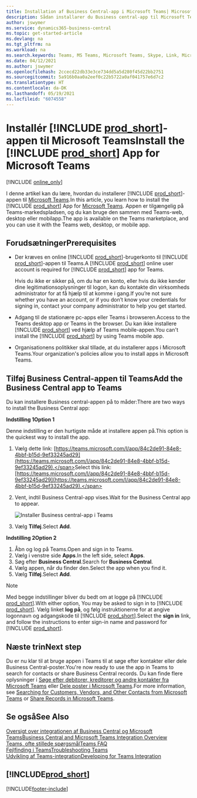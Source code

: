 ```yaml
---
title: Installation af Business Central-app i Microsoft Teams| Microsoft Docs
description: Sådan installarer du Business central-app til Microsoft Teams.
author: jswymer
ms.service: dynamics365-business-central
ms.topic: get-started-article
ms.devlang: na
ms.tgt_pltfrm: na
ms.workload: na
ms.search.keywords: Teams, MS Teams, Microsoft Teams, Skype, Link, Microsoft 365, collaborate, collaboration, teamwork
ms.date: 04/12/2021
ms.author: jswymer
ms.openlocfilehash: 2ccecd22db33e3ce734dd5a5d280f45d22bb2751
ms.sourcegitcommit: 5a916b0aa0a2eef0c22b5722a0af041757e6d7c2
ms.translationtype: HT
ms.contentlocale: da-DK
ms.lasthandoff: 05/19/2021
ms.locfileid: "6074558"
---
```

# <a name="install-the-prod_short-app-for-microsoft-teams"></a><span data-ttu-id="badaa-103">Installér [!INCLUDE [prod_short](includes/prod_short.md)]-appen til Microsoft Teams</span><span class="sxs-lookup"><span data-stu-id="badaa-103">Install the [!INCLUDE [prod_short](includes/prod_short.md)] App for Microsoft Teams</span></span>

[!INCLUDE [online_only](includes/online_only.md)]

<span data-ttu-id="badaa-104">I denne artikel kan du lære, hvordan du installerer [!INCLUDE [prod_short](includes/prod_short.md)]-appen til [Microsoft Teams](https://www.microsoft.com/en-us/microsoft-365/microsoft-teams).</span><span class="sxs-lookup"><span data-stu-id="badaa-104">In this article, you learn how to install the [!INCLUDE [prod_short](includes/prod_short.md)] App for [Microsoft Teams](https://www.microsoft.com/en-us/microsoft-365/microsoft-teams).</span></span> <span data-ttu-id="badaa-105">Appen er tilgængelig på Teams-markedspladsen, og du kan bruge den sammen med Teams-web, desktop eller mobilapp.</span><span class="sxs-lookup"><span data-stu-id="badaa-105">The app is available on the Teams marketplace, and you can use it with the Teams web, desktop, or mobile app.</span></span>

## <a name="prerequisites"></a><span data-ttu-id="badaa-106">Forudsætninger</span><span class="sxs-lookup"><span data-stu-id="badaa-106">Prerequisites</span></span>

- <span data-ttu-id="badaa-107">Der kræves en online [!INCLUDE [prod_short](includes/prod_short.md)]-brugerkonto til [!INCLUDE [prod_short](includes/prod_short.md)]-appen til Teams.</span><span class="sxs-lookup"><span data-stu-id="badaa-107">A [!INCLUDE [prod_short](includes/prod_short.md)] online user account is required for [!INCLUDE [prod_short](includes/prod_short.md)] app for Teams.</span></span>

    <span data-ttu-id="badaa-108">Hvis du ikke er sikker på, om du har en konto, eller hvis du ikke kender dine legitimationsoplysninger til logon, kan du kontakte din virksomheds administrator for at få hjælp til at komme i gang.</span><span class="sxs-lookup"><span data-stu-id="badaa-108">If you’re not sure whether you have an account, or if you don’t know your credentials for signing in, contact your company administrator to help you get started.</span></span>

- <span data-ttu-id="badaa-109">Adgang til de stationære pc-apps eller Teams i browseren.</span><span class="sxs-lookup"><span data-stu-id="badaa-109">Access to the Teams desktop app or Teams in the browser.</span></span> <span data-ttu-id="badaa-110">Du kan ikke installere [!INCLUDE [prod_short](includes/prod_short.md)] ved hjælp af Teams mobile-appen.</span><span class="sxs-lookup"><span data-stu-id="badaa-110">You can't install the [!INCLUDE [prod_short](includes/prod_short.md)] by using Teams mobile app.</span></span>

- <span data-ttu-id="badaa-111">Organisationens politikker skal tillade, at du installerer apps i Microsoft Teams.</span><span class="sxs-lookup"><span data-stu-id="badaa-111">Your organization's policies allow you to install apps in Microsoft Teams.</span></span>

## <a name="add-the-business-central-app-to-teams"></a><span data-ttu-id="badaa-112">Tilføj Business Central-appen til Teams</span><span class="sxs-lookup"><span data-stu-id="badaa-112">Add the Business Central app to Teams</span></span>

<span data-ttu-id="badaa-113">Du kan installere Business central-appen på to måder:</span><span class="sxs-lookup"><span data-stu-id="badaa-113">There are two ways to install the Business Central app:</span></span>

<span data-ttu-id="badaa-114">**Indstilling 1**</span><span class="sxs-lookup"><span data-stu-id="badaa-114">**Option 1**</span></span>

<span data-ttu-id="badaa-115">Denne indstilling er den hurtigste måde at installere appen på.</span><span class="sxs-lookup"><span data-stu-id="badaa-115">This option is the quickest way to install the app.</span></span>

1. <span data-ttu-id="badaa-116">Vælg dette link: [https://teams.microsoft.com/l/app/84c2de91-84e8-4bbf-b15d-9ef33245ad29](https://teams.microsoft.com/l/app/84c2de91-84e8-4bbf-b15d-9ef33245ad29).</span><span class="sxs-lookup"><span data-stu-id="badaa-116">Select this link: [https://teams.microsoft.com/l/app/84c2de91-84e8-4bbf-b15d-9ef33245ad29](https://teams.microsoft.com/l/app/84c2de91-84e8-4bbf-b15d-9ef33245ad29).</span></span>

2. <span data-ttu-id="badaa-117">Vent, indtil Business Central-app vises.</span><span class="sxs-lookup"><span data-stu-id="badaa-117">Wait for the Business Central app to appear.</span></span>

    ![Installer Business central-app i Teams](media/teams-install-app.png)

3. <span data-ttu-id="badaa-119">Vælg **Tilføj**.</span><span class="sxs-lookup"><span data-stu-id="badaa-119">Select **Add**.</span></span>

<span data-ttu-id="badaa-120">**Indstilling 2**</span><span class="sxs-lookup"><span data-stu-id="badaa-120">**Option 2**</span></span>

1. <span data-ttu-id="badaa-121">Åbn og log på Teams.</span><span class="sxs-lookup"><span data-stu-id="badaa-121">Open and sign in to Teams.</span></span>
2. <span data-ttu-id="badaa-122">Vælg i venstre side **Apps**.</span><span class="sxs-lookup"><span data-stu-id="badaa-122">In the left side, select **Apps**.</span></span>
3. <span data-ttu-id="badaa-123">Søg efter **Business Central**.</span><span class="sxs-lookup"><span data-stu-id="badaa-123">Search for **Business Central**.</span></span>
4. <span data-ttu-id="badaa-124">Vælg appen, når du finder den.</span><span class="sxs-lookup"><span data-stu-id="badaa-124">Select the app when you find it.</span></span>
5. <span data-ttu-id="badaa-125">Vælg **Tilføj**.</span><span class="sxs-lookup"><span data-stu-id="badaa-125">Select **Add**.</span></span>

> [!NOTE]
> <span data-ttu-id="badaa-126">Med begge indstillinger bliver du bedt om at logge på [!INCLUDE [prod_short](includes/prod_short.md)].</span><span class="sxs-lookup"><span data-stu-id="badaa-126">With either option, You may be asked to sign in to [!INCLUDE [prod_short](includes/prod_short.md)].</span></span> <span data-ttu-id="badaa-127">Vælg linket **log på**, og følg instruktionerne for at angive logonnavn og adgangskode til [!INCLUDE [prod_short](includes/prod_short.md)].</span><span class="sxs-lookup"><span data-stu-id="badaa-127">Select the **sign in** link, and follow the instructions to enter sign-in name and password for [!INCLUDE [prod_short](includes/prod_short.md)].</span></span>

## <a name="next-step"></a><span data-ttu-id="badaa-128">Næste trin</span><span class="sxs-lookup"><span data-stu-id="badaa-128">Next step</span></span>

<span data-ttu-id="badaa-129">Du er nu klar til at bruge appen i Teams til at søge efter kontakter eller dele Business Central-poster.</span><span class="sxs-lookup"><span data-stu-id="badaa-129">You're now ready to use the app in Teams to search for contacts or share Business Central records.</span></span> <span data-ttu-id="badaa-130">Du kan finde flere oplysninger i [Søge efter debitorer, kreditorer og andre kontakter fra Microsoft Teams](across-search-contacts-teams.md) eller [Dele poster i Microsoft Teams](across-working-with-teams.md).</span><span class="sxs-lookup"><span data-stu-id="badaa-130">For more information, see [Searching for Customers, Vendors, and Other Contacts from Microsoft Teams](across-search-contacts-teams.md) or [Share Records in Microsoft Teams](across-working-with-teams.md).</span></span>

## <a name="see-also"></a><span data-ttu-id="badaa-131">Se også</span><span class="sxs-lookup"><span data-stu-id="badaa-131">See Also</span></span>

[<span data-ttu-id="badaa-132">Oversigt over integrationen af Business Central og Microsoft Teams</span><span class="sxs-lookup"><span data-stu-id="badaa-132">Business Central and Microsoft Teams Integration Overview</span></span>](across-teams-overview.md)  
[<span data-ttu-id="badaa-133">Teams, ofte stillede spørgsmål</span><span class="sxs-lookup"><span data-stu-id="badaa-133">Teams FAQ</span></span>](teams-faq.md)  
[<span data-ttu-id="badaa-134">Fejlfinding i Teams</span><span class="sxs-lookup"><span data-stu-id="badaa-134">Troubleshooting Teams</span></span>](admin-teams-troubleshooting.md)  
[<span data-ttu-id="badaa-135">Udvikling af Teams-integration</span><span class="sxs-lookup"><span data-stu-id="badaa-135">Developing for Teams Integration</span></span>](/dynamics365/business-central/dev-itpro/developer/devenv-develop-for-teams)  

## [!INCLUDE[prod_short](includes/free_trial_md.md)]  


[!INCLUDE[footer-include](includes/footer-banner.md)]